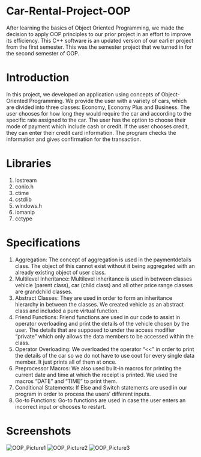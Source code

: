 # Car-Rental-Project-OOP
After learning the basics of Object Oriented Programming, we made the decision to apply OOP principles to our prior project in an effort to improve its efficiency. This C++ software is an updated version of our earlier project from the first semester. This was the semester project that we turned in for the second semester of OOP.

# Introduction
In this project, we developed an application using concepts of Object-Oriented Programming. We provide the user with a variety of cars, which are divided into three classes: Economy, Economy Plus and Business. The user chooses for how long they would require the car and according to the specific rate assigned to the car. The user has the option to choose their mode of payment which include cash or credit. If the user chooses credit, they can enter their credit card information. The program checks the information and gives confirmation for the transaction.

# Libraries
1) iostream
2) conio.h
3) ctime
4) cstdlib
5) windows.h
6) iomanip
7) cctype

# Specifications
1) Aggregation: The concept of aggregation is used in the paymentdetails class. The object of this cannot exist without it being aggregated with an already existing object of user class.
2) Multilevel Inheritance: Multilevel inheritance is used in between classes vehicle (parent class), car (child class) and all other price range classes are grandchild classes.
3) Abstract Classes: They are used in order to form an inheritance hierarchy in between the classes. We created vehicle as an abstract class and included a pure virtual function.
4) Friend Functions: Friend functions are used in our code to assist in operator overloading and print the details of the vehicle chosen by the user. The details that are supposed to under the access modifier “private” which only allows the data members to be accessed within the class.
5) Operator Overloading: We overloaded the operator “<<” in order to print the details of the car so we do not have to use cout for every single data member. It just prints all of them at once.
6) Preprocessor Macros: We also used built-in macros for printing the current date and time at which the receipt is printed. We used the macros “DATE” and “TIME” to print them.
7) Conditional Statements: If Else and Switch statements are used in our program in order to process the users’ different inputs.
8) Go-to Functions: Go-to functions are used in case the user enters an incorrect input or chooses to restart.

# Screenshots
![OOP_Picture1](https://user-images.githubusercontent.com/91963525/193407217-385d757c-5860-4f30-b021-298b3011884f.png)
![OOP_Picture2](https://user-images.githubusercontent.com/91963525/193407231-885f61b4-283e-4b67-af3d-fda645880ca6.png)
![OOP_Picture3](https://user-images.githubusercontent.com/91963525/193407237-59c44dff-ee15-428f-9081-337b9fd26c76.png)

